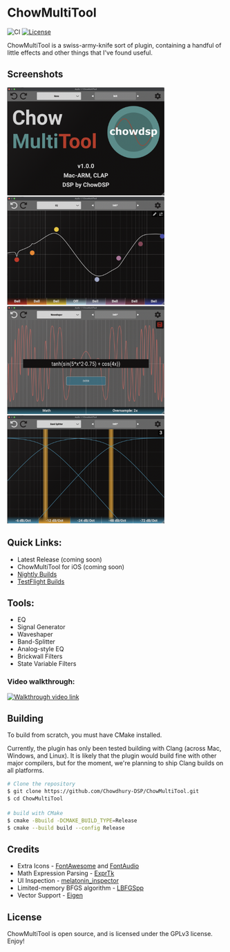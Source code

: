 # ChowMultiTool

![CI](https://github.com/Chowdhury-DSP/ChowMultiTool/workflows/CI/badge.svg)
[![License](https://img.shields.io/badge/License-GPLv3-green.svg)](https://opensource.org/licenses/GPL-3.0)

ChowMultiTool is a swiss-army-knife sort of plugin, containing
a handful of little effects and other things that I've found useful.

## Screenshots

<img src="./images/title_screen.png" alt="Title Screen" height="250">
<img src="./images/drawn_eq.png" alt="Drawn EQ" height="250">
<br/>
<img src="./images/math_shaper.png" alt="Math Shaper" height="250">
<img src="./images/band_split.png" alt="Band Splitter" height="250">

## Quick Links:

- Latest Release (coming soon)
- ChowMultiTool for iOS (coming soon)
- [Nightly Builds](https://chowdsp.com/nightly.html#multitool)
- [TestFlight Builds](https://testflight.apple.com/join/KuFujgKZ)

## Tools:

- EQ
- Signal Generator
- Waveshaper
- Band-Splitter
- Analog-style EQ
- Brickwall Filters
- State Variable Filters

### Video walkthrough:
[![Walkthrough video link](https://img.youtube.com/vi/9J8roV1Eoj0/0.jpg)](https://youtu.be/9J8roV1Eoj0)

## Building

To build from scratch, you must have CMake installed.

Currently, the plugin has only been tested building with Clang (across
Mac, Windows, and Linux). It is likely that the plugin would build fine
with other major compilers, but for the moment, we're planning to ship
Clang builds on all platforms.

```bash
# Clone the repository
$ git clone https://github.com/Chowdhury-DSP/ChowMultiTool.git
$ cd ChowMultiTool

# build with CMake
$ cmake -Bbuild -DCMAKE_BUILD_TYPE=Release
$ cmake --build build --config Release
```

## Credits

- Extra Icons - [FontAwesome](https://fontawesome.com/) and [FontAudio](https://github.com/fefanto/fontaudio)
- Math Expression Parsing - [ExprTk](http://www.partow.net/programming/exprtk/)
- UI Inspection - [melatonin_inspector](https://github.com/sudara/melatonin_inspector)
- Limited-memory BFGS algorithm - [LBFGSpp](https://github.com/yixuan/LBFGSpp)
- Vector Support - [Eigen](https://gitlab.com/libeigen/eigen) 

## License

ChowMultiTool is open source, and is licensed under the GPLv3 license.
Enjoy!
